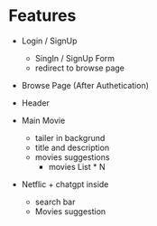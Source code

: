
# Features 

- Login / SignUp
  - SingIn / SignUp Form
  - redirect to browse page

- Browse Page (After Authetication)
 - Header
 - Main Movie 
    - tailer in backgrund
    - title and description 
    - movies suggestions
      - movies List * N

- Netflic + chatgpt inside
  - search bar
  - Movies suggestion 